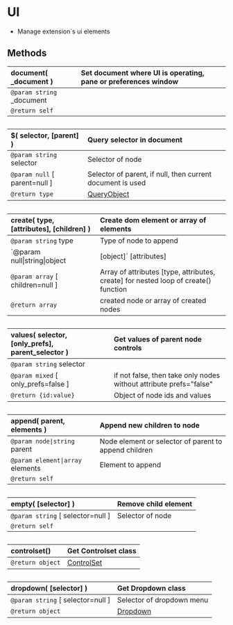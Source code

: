 # UI  * Manage extension`s ui elements  ## Methods  | __document__( \_document )    | Set document where UI is operating, pane or preferences window    |  |:---    |:---    |  |`@param string` \_document    |    |  |`@return self`    |    |  ##  | __$__( selector, [parent] )    |Query selector in document    |  |:---    |:---    |  |`@param string` selector    |Selector of node    |  |`@param null` [ parent=null ]    |Selector of parent, if null, then current document is used    |  |`@return type`    |[QueryObject](https://docs.activestate.com/komodo/11/sdk/api/module-ko_dom-QueryObject.html)    |  ##  | __create__( type, [attributes], [children] )    |Create dom element or array of elements    |  |:---    |:---    |  |`@param string` type    |Type of node to append    |  |`@param null\|string\|object|[object]` [attributes]    |Attributes for controls, define array of strings or array of objects for adding multiple nodes    |  |`@param array` [ children=null ]    |Array of attributes [type, attributes, create] for nested loop of create() function  |`@return array`    |created node or array of created nodes    |  ##  | __values__( selector, [only_prefs], parent_selector )    |Get values of parent node controls    |  |:---    |:---    |  |`@param string` selector    |    |  |`@param mixed` [ only_prefs=false ]    |if not false, then take only nodes without attribute prefs="false"    |  |`@return {id:value}`    |Object of node ids and values    |  ##  | __append__( parent, elements )    |Append new children to node    |  |:---    |:---    |  |`@param node\|string` parent    |Node element or selector of parent to append children    |  |`@param element\|array` elements    |Element to append    |  |`@return self`    |    |  ##  | __empty__( [selector] )    |Remove child element    |  |:---    |:---    |  |`@param string` [ selector=null ]    |Selector of node    |  |`@return self`    |    |  ##  | __controlset__()    |Get Controlset class    |  |:---    |:---    |  |`@return object`    |[ControlSet](Controls/ControlSet)    |  ##  | __dropdown__( [selector] )    |Get Dropdown class    |  |:---    |:---    |  |`@param string` [ selector=null ]    |Selector of dropdown menu    |  |`@return object`    |[Dropdown](Controls/Dropdown)    |  ##    